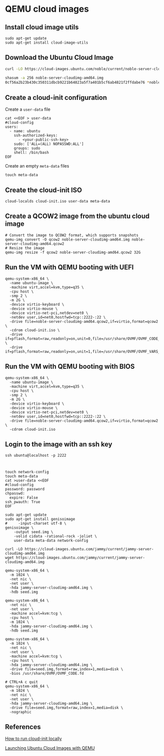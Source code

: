 # QEMU cloud images

## Install cloud image utils

```
sudo apt-get update
sudo apt-get install cloud-image-utils
```

## Download the Ubuntu Cloud Image

```bash
curl -LO https://cloud-images.ubuntu.com/noble/current/noble-server-cloudimg-amd64.img

shasum -a 256 noble-server-cloudimg-amd64.img
0cf56a2b23b430c350311dbcb9221b64823a5f7a401b5cf6ab4821f2ffdabe76 *noble-server-cloudimg-amd64.img
```

## Create a cloud-init configuration

Create a `user-data` file
```
cat <<EOF > user-data
#cloud-config
users:
  - name: ubuntu
    ssh-authorized-keys:
      - <your-public-ssh-key>
    sudo: ['ALL=(ALL) NOPASSWD:ALL']
    groups: sudo
    shell: /bin/bash
EOF
```

Create an empty `meta-data` files
```
touch meta-data
```

## Create the cloud-init ISO

```
cloud-localds cloud-init.iso user-data meta-data
```

## Create a QCOW2 image from the ubuntu cloud image

```
# Convert the image to QCOW2 format, which supports snapshots
qemu-img convert -O qcow2 noble-server-cloudimg-amd64.img noble-server-cloudimg-amd64.qcow2
# Resize the image
qemu-img resize -f qcow2 noble-server-cloudimg-amd64.qcow2 32G
```

## Run the VM with QEMU booting with UEFI

```
qemu-system-x86_64 \
  -name ubuntu-image \
  -machine virt,accel=kvm,type=q35 \
  -cpu host \
  -smp 2 \
  -m 2G \
  -device virtio-keyboard \
  -device virtio-mouse \
  -device virtio-net-pci,netdev=net0 \
  -netdev user,id=net0,hostfwd=tcp::2222-:22 \
  -drive file=noble-server-cloudimg-amd64.qcow2,if=virtio,format=qcow2 \
  -cdrom cloud-init.iso \
  -drive if=pflash,format=raw,readonly=on,unit=0,file=/usr/share/OVMF/OVMF_CODE_4M.fd \
  -drive if=pflash,format=raw,readonly=on,unit=1,file=/usr/share/OVMF/OVMF_VARS_4M.fd
```

## Run the VM with QEMU booting with BIOS

```
qemu-system-x86_64 \
  -name ubuntu-image \
  -machine virt,accel=kvm,type=q35 \
  -cpu host \
  -smp 2 \
  -m 2G \
  -device virtio-keyboard \
  -device virtio-mouse \
  -device virtio-net-pci,netdev=net0 \
  -netdev user,id=net0,hostfwd=tcp::2222-:22 \
  -drive file=noble-server-cloudimg-amd64.qcow2,if=virtio,format=qcow2 \
  -cdrom cloud-init.iso
```

## Login to the image with an ssh key

```
ssh ubuntu@localhost -p 2222
```

#
#
#

```
touch network-config
touch meta-data
cat >user-data <<EOF
#cloud-config
password: password
chpasswd:
  expire: False
ssh_pwauth: True
EOF
```

```
sudo apt-get update
sudo apt-get install genisoimage
#     -input-charset utf-8 \
genisoimage \
    -output seed.img \
    -volid cidata -rational-rock -joliet \
    user-data meta-data network-config
```

```
curl -LO https://cloud-images.ubuntu.com/jammy/current/jammy-server-cloudimg-amd64.img
wget https://cloud-images.ubuntu.com/jammy/current/jammy-server-cloudimg-amd64.img
```

```
qemu-system-x86_64 \
  -m 1024 \
  -net nic \
  -net user \
  -hda jammy-server-cloudimg-amd64.img \
  -hdb seed.img
```

```
qemu-system-x86_64 \
  -net nic \
  -net user \
  -machine accel=kvm:tcg \
  -cpu host \
  -m 1024 \
  -hda jammy-server-cloudimg-amd64.img \
  -hdb seed.img
```

```
qemu-system-x86_64 \
  -m 1024 \
  -net nic \
  -net user \
  -machine accel=kvm:tcg \
  -cpu host \
  -hda jammy-server-cloudimg-amd64.img \
  -drive file=seed.img,format=raw,index=1,media=disk \
  -bios /usr/share/OVMF/OVMF_CODE.fd
```

```
# CTRL+A c quit
qemu-system-x86_64 \
  -m 1024 \
  -net nic \
  -net user \
  -hda jammy-server-cloudimg-amd64.img \
  -drive file=seed.img,format=raw,index=1,media=disk \
  -nographic
```


## References

[How to run cloud-init locally](https://cloudinit.readthedocs.io/en/latest/howto/run_cloud_init_locally.html)

[Launching Ubuntu Cloud Images with QEMU](https://powersj.io/posts/ubuntu-qemu-cli/)
